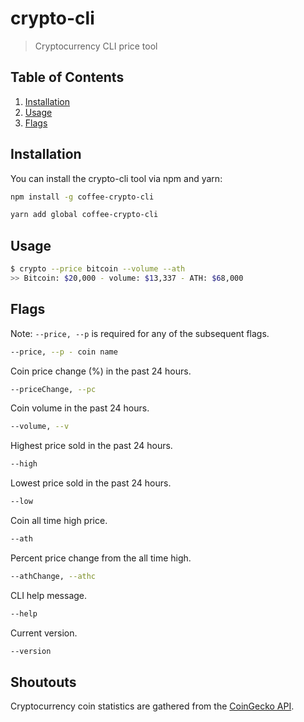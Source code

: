 # crypto-cli

> Cryptocurrency CLI price tool

## Table of Contents

1. [Installation](#installation)
2. [Usage](#usage)
3. [Flags](#flags)

## Installation

You can install the crypto-cli tool via npm and yarn:

```sh
npm install -g coffee-crypto-cli
```

```sh
yarn add global coffee-crypto-cli
```

## Usage

```sh
$ crypto --price bitcoin --volume --ath
>> Bitcoin: $20,000 - volume: $13,337 - ATH: $68,000
```

## Flags

Note: `--price, --p` is required for any of the subsequent flags.

```sh
--price, --p - coin name
```

Coin price change (%) in the past 24 hours.

```sh
--priceChange, --pc
```

Coin volume in the past 24 hours.

```sh
--volume, --v
```

Highest price sold in the past 24 hours.

```sh
--high
```

Lowest price sold in the past 24 hours.

```sh
--low
```

Coin all time high price.

```sh
--ath
```

Percent price change from the all time high.

```sh
--athChange, --athc
```

CLI help message.

```sh
--help
```

Current version.

```sh
--version
```

## Shoutouts

Cryptocurrency coin statistics are gathered from the [CoinGecko API](https://www.coingecko.com/en/api/documentation).
